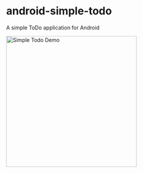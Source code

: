 # android-simple-todo
A simple ToDo application for Android

<img src="http://i.imgur.com/kGPPMnA.gifv" alt="Simple Todo Demo" width="350" />
